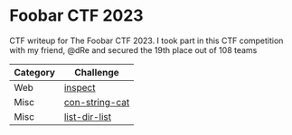 # Foobar CTF 2023
CTF writeup for The Foobar CTF 2023. I took part in this CTF competition with my friend, @dRe and secured the 19th place out of 108 teams

| Category | Challenge |
| --- | --- |
| Web | [inspect](/2023/Foobar%20CTF%202023/inspect/)
| Misc | [con-string-cat](/2023/Foobar%20CTF%202023/con-string-cat/)
| Misc | [list-dir-list](/2023/Foobar%20CTF%202023/list-dir-list/)